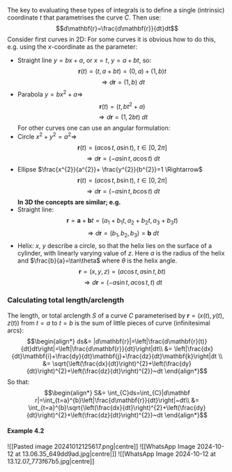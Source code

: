 The key to evaluating these types of integrals is to define a single (intrinsic) coordinate $t$ that parametrises the curve $C$. Then use:
$$d\mathbf{r}=\frac{d\mathbf{r}}{dt}dt$$
Consider first curves in 2D:
For some curves it is obvious how to do this, e.g. using the $x$-coordinate as the parameter:
- Straight line $y=bx+a$, or $x=t$, $y=a+bt$, so:
$$\mathbf{r}(t)=(t,a+bt)=(0,a)+(1,b)t$$
$$\Rightarrow d\mathbf{r}=(1,b)~dt$$
- Parabola $y=bx^{2}+a \Rightarrow$
$$\mathbf{r}(t)=(t,bt^{2}+a)$$
$$\Rightarrow d\mathbf{r}=(1,2bt)~dt$$
For other curves one can use an angular formulation:
- Circle $x^{2}+y^{2}=a^{2} \Rightarrow$
$$\mathbf{r}(t)=(a\cos t,a\sin t),~t\in[0,2\pi]$$
$$\Rightarrow d\mathbf r = (-a\sin t,a\cos t)~dt$$
- Ellipse $\frac{x^{2}}{a^{2}}+ \frac{y^{2}}{b^{2}}=1 \Rightarrow$
$$\mathbf{r}(t)=(a\cos t,b \sin t),~t\in [0,2\pi]$$
$$\Rightarrow d\mathbf r=(-a\sin t,b\cos t)~dt$$
**In 3D the concepts are similar; e.g.**
- Straight line:
$$\mathbf{r}=\mathbf a+\mathbf b t=(a_{1}+b_{1}t, a_{2}+b_{2}t,a_{3}+b_{3}t)$$
$$\Rightarrow d\mathbf r =(b_{1},b_{2},b_{3})=\mathbf b ~dt$$
- Helix:
$x, ~y$ describe a circle, so that the helix lies on the surface of a cylinder, with linearly varying value of $z$. Here $a$ is the radius of the helix and $\frac{b}{a}=\tan\theta$ where $\theta$ is the helix angle.
$$\mathbf r =(x,y,z)=(a\cos t,a\sin t,bt)$$
$$\Rightarrow d\mathbf r=(-a\sin t,a\cos t, t)~dt$$
### Calculating total length/arclength
The length, or total arclength $S$ of a curve $C$ parameterised by $\mathbf r =(x(t),y(t),z(t))$ from $t=a$ to $t=b$ is the sum of little pieces of curve (infinitesimal arcs):
$$\begin{align*}
ds&= |d\mathbf{r}|=\left|\frac{d\mathbf{r}(t)}{dt}dt\right|=\left|\frac{d\mathbf{r}}{dt}\right|dt\\
&= \left|\frac{dx}{dt}\mathbf{i}+\frac{dy}{dt}\mathbf{j}+\frac{dz}{dt}\mathbf{k}\right|dt \\
&= \sqrt{\left(\frac{dx}{dt}\right)^{2}+\left(\frac{dy}{dt}\right)^{2}+\left(\frac{dz}{dt}\right)^{2}}~dt
\end{align*}$$
So that:
$$\begin{align*}
S&= \int_{C}ds=\int_{C}|d\mathbf r|=\int_{t=a}^{b}\left|\frac{d\mathbf{r}}{dt}\right|~dt\\
&= \int_{t=a}^{b}\sqrt{\left(\frac{dx}{dt}\right)^{2}+\left(\frac{dy}{dt}\right)^{2}+\left(\frac{dz}{dt}\right)^{2}}~dt
\end{align*}$$
#### Example 4.2
![[Pasted image 20241012125617.png|centre]]
![[WhatsApp Image 2024-10-12 at 13.06.35_649dd9ad.jpg|centre|]]
![[WhatsApp Image 2024-10-12 at 13.12.07_773f67b5.jpg|centre]]


